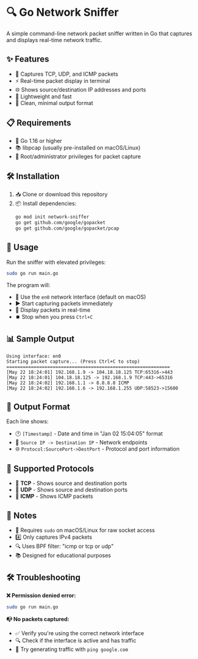# 🔍 Go Network Sniffer

A simple command-line network packet sniffer written in Go that captures and displays real-time network traffic.

## ✨ Features

- 📡 Captures TCP, UDP, and ICMP packets
- ⚡ Real-time packet display in terminal
- 🌐 Shows source/destination IP addresses and ports
- 🚀 Lightweight and fast
- 🎯 Clean, minimal output format

## 📋 Requirements

- 🐹 Go 1.16 or higher
- 📚 libpcap (usually pre-installed on macOS/Linux)
- 🔐 Root/administrator privileges for packet capture

## 🛠️ Installation

1. 📥 Clone or download this repository
2. 📦 Install dependencies:
   ```bash
   go mod init network-sniffer
   go get github.com/google/gopacket
   go get github.com/google/gopacket/pcap
   ```

## 🚀 Usage

Run the sniffer with elevated privileges:

```bash
sudo go run main.go
```

The program will:
- 🔗 Use the `en0` network interface (default on macOS)
- ▶️ Start capturing packets immediately
- 👀 Display packets in real-time
- ⏹️ Stop when you press `Ctrl+C`

## 📊 Sample Output

```
Using interface: en0
Starting packet capture... (Press Ctrl+C to stop)
============================================================
[May 22 18:24:01] 192.168.1.9 -> 104.18.18.125 TCP:65316->443
[May 22 18:24:01] 104.18.18.125 -> 192.168.1.9 TCP:443->65316
[May 22 18:24:02] 192.168.1.1 -> 8.8.8.8 ICMP
[May 22 18:24:02] 192.168.1.6 -> 192.168.1.255 UDP:58523->15600
```

## 📝 Output Format

Each line shows:
- 🕐 `[Timestamp]` - Date and time in "Jan 02 15:04:05" format
- 🔄 `Source IP -> Destination IP` - Network endpoints
- 🌐 `Protocol:SourcePort->DestPort` - Protocol and port information

## 🔧 Supported Protocols

- 🔗 **TCP** - Shows source and destination ports
- 📡 **UDP** - Shows source and destination ports  
- 📨 **ICMP** - Shows ICMP packets

## 📌 Notes

- 🔐 Requires `sudo` on macOS/Linux for raw socket access
- 4️⃣ Only captures IPv4 packets
- 🔍 Uses BPF filter: "icmp or tcp or udp"
- 📚 Designed for educational purposes

## 🛠️ Troubleshooting

**❌ Permission denied error:**
```bash
sudo go run main.go
```

**📭 No packets captured:**
- ✅ Verify you're using the correct network interface
- 🔍 Check if the interface is active and has traffic
- 🏓 Try generating traffic with `ping google.com`
